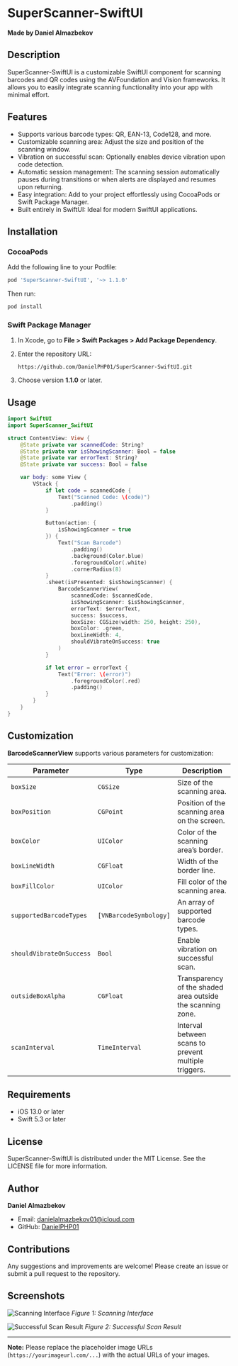 
# SuperScanner-SwiftUI

**Made by Daniel Almazbekov**

## Description

SuperScanner-SwiftUI is a customizable SwiftUI component for scanning barcodes and QR codes using the AVFoundation and Vision frameworks. It allows you to easily integrate scanning functionality into your app with minimal effort.

## Features

- Supports various barcode types: QR, EAN-13, Code128, and more.
- Customizable scanning area: Adjust the size and position of the scanning window.
- Vibration on successful scan: Optionally enables device vibration upon code detection.
- Automatic session management: The scanning session automatically pauses during transitions or when alerts are displayed and resumes upon returning.
- Easy integration: Add to your project effortlessly using CocoaPods or Swift Package Manager.
- Built entirely in SwiftUI: Ideal for modern SwiftUI applications.

## Installation

### CocoaPods

Add the following line to your Podfile:

```ruby
pod 'SuperScanner-SwiftUI', '~> 1.1.0'
```

Then run:

```bash
pod install
```

### Swift Package Manager

1. In Xcode, go to **File > Swift Packages > Add Package Dependency**.
2. Enter the repository URL:

   ```
   https://github.com/DanielPHP01/SuperScanner-SwiftUI.git
   ```

3. Choose version **1.1.0** or later.

## Usage

```swift
import SwiftUI
import SuperScanner_SwiftUI

struct ContentView: View {
    @State private var scannedCode: String?
    @State private var isShowingScanner: Bool = false
    @State private var errorText: String?
    @State private var success: Bool = false

    var body: some View {
        VStack {
            if let code = scannedCode {
                Text("Scanned Code: \(code)")
                    .padding()
            }

            Button(action: {
                isShowingScanner = true
            }) {
                Text("Scan Barcode")
                    .padding()
                    .background(Color.blue)
                    .foregroundColor(.white)
                    .cornerRadius(8)
            }
            .sheet(isPresented: $isShowingScanner) {
                BarcodeScannerView(
                    scannedCode: $scannedCode,
                    isShowingScanner: $isShowingScanner,
                    errorText: $errorText,
                    success: $success,
                    boxSize: CGSize(width: 250, height: 250),
                    boxColor: .green,
                    boxLineWidth: 4,
                    shouldVibrateOnSuccess: true
                )
            }

            if let error = errorText {
                Text("Error: \(error)")
                    .foregroundColor(.red)
                    .padding()
            }
        }
    }
}
```

## Customization

**BarcodeScannerView** supports various parameters for customization:

| Parameter                | Type                   | Description                                                              |
|--------------------------|------------------------|--------------------------------------------------------------------------|
| `boxSize`                | `CGSize`               | Size of the scanning area.                                               |
| `boxPosition`            | `CGPoint`              | Position of the scanning area on the screen.                             |
| `boxColor`               | `UIColor`              | Color of the scanning area’s border.                                     |
| `boxLineWidth`           | `CGFloat`              | Width of the border line.                                                |
| `boxFillColor`           | `UIColor`              | Fill color of the scanning area.                                         |
| `supportedBarcodeTypes`  | `[VNBarcodeSymbology]` | An array of supported barcode types.                                     |
| `shouldVibrateOnSuccess` | `Bool`                 | Enable vibration on successful scan.                                     |
| `outsideBoxAlpha`        | `CGFloat`              | Transparency of the shaded area outside the scanning zone.               |
| `scanInterval`           | `TimeInterval`         | Interval between scans to prevent multiple triggers.                     |

## Requirements

- iOS 13.0 or later
- Swift 5.3 or later

## License

SuperScanner-SwiftUI is distributed under the MIT License. See the LICENSE file for more information.

## Author

**Daniel Almazbekov**

- Email: [danielalmazbekov01@icloud.com](mailto:danielalmazbekov01@icloud.com)
- GitHub: [DanielPHP01](https://github.com/DanielPHP01)

## Contributions

Any suggestions and improvements are welcome! Please create an issue or submit a pull request to the repository.

## Screenshots

![Scanning Interface](https://yourimageurl.com/scanning_interface.png)
*Figure 1: Scanning Interface*

![Successful Scan Result](https://yourimageurl.com/successful_scan.png)
*Figure 2: Successful Scan Result*

---

**Note:** Please replace the placeholder image URLs (`https://yourimageurl.com/...`) with the actual URLs of your images.
